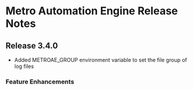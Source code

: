 # Metro Automation Engine Release Notes
## Release 3.4.0
* Added METROAE_GROUP environment variable to set the file group of log files

### Feature Enhancements
